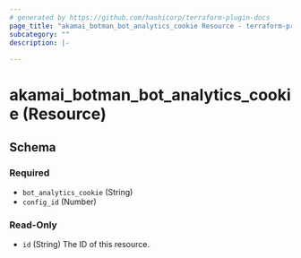 ```yaml
---
# generated by https://github.com/hashicorp/terraform-plugin-docs
page_title: "akamai_botman_bot_analytics_cookie Resource - terraform-provider-akamai"
subcategory: ""
description: |-
  
---
```


# akamai_botman_bot_analytics_cookie (Resource)





<!-- schema generated by tfplugindocs -->
## Schema

### Required

- `bot_analytics_cookie` (String)
- `config_id` (Number)

### Read-Only

- `id` (String) The ID of this resource.
